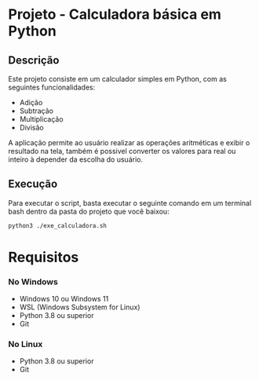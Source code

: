# Projeto - Calculadora básica em Python

## Descrição
Este projeto consiste em um calculador simples em Python, com as seguintes funcionalidades:

- Adição
- Subtração
- Multiplicação
- Divisão

A aplicação permite ao usuário realizar as operações aritméticas e exibir o resultado na tela, também é possivel converter os valores para real ou inteiro à depender da escolha do usuário.

## Execução
Para executar o script, basta executar o seguinte comando em um terminal bash dentro da pasta do projeto que você baixou:

```bash
python3 ./exe_calculadora.sh
```
# Requisitos

### No Windows

- Windows 10 ou Windows 11
- WSL (Windows Subsystem for Linux)
- Python 3.8 ou superior
- Git

### No Linux

- Python 3.8 ou superior
- Git